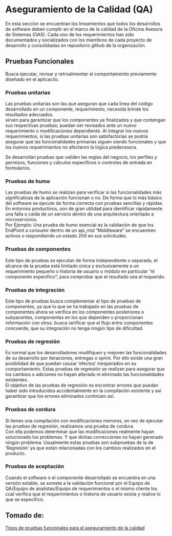 # Aseguramiento de la Calidad (QA)
En esta sección se encuentran los lineamientos que todos los desarrollos de software deben cumplir en el marco de la calidad de la Oficina Asesora de Sistemas (OAS). Cada uno de los requerimientos han sido documentados y socializados con los miembros de cada proyecto de desarrollo y consolidadas en repositorio github de la organización.

## Pruebas Funcionales
Busca ejecutar, revisar y retroalimentar el comportameinto previamente diseñado en el aplicacito.

### Pruebas unitarias
Las pruebas unitarias son las que aseguran que cada línea del código desarrollado en un componente, requerimiento, necesida brinde los resultados adecuados.  
sirven para garantizar que los componentes ya finalizados y que contengan sus respectivas pruebas; puedan ser revisados ante un nuevo requerimiento o modificaciones dependiente. Al integrar los nuevos requerimientos, si las pruebas unitarias son satisfactorias se podría asegurar que las funcionalidades primarias siguen siendo funcionales y que los nuevos requerimientos no afectaron la lógica predecesora.  

Se  desarrollan pruebas que validen las reglas del negocio, los perfiles y permisos, funciones y cálculos específicos o controles de entrada en formularios.  


### Pruebas de humo
Las pruebas de humo se realizan para verificar si las funcionalidades más significativas de la aplicación funcionan o no. De forma que lo más básico del software se ejecute de forma correcta con pruebas sencillas y rápidas.   
En entornos productivos, son de gran utilidad para identificar rápidamente una falla o caída de un servicio dentro de una arquitectura orientado a microservicios.  
Por Ejemplo: Una prueba de humo esencial es la validación de que los EndPoint a consumir dentro de un api_mid “Middleware” se encuentren activos o respondiendo un estado 200 en sus solicitudes.


### Pruebas de componentes
Este tipo de pruebas se ejecutan de forma independiente o separada, el alcance de la prueba está limitado única y exclusivamente a un requerimiento pequeño  o historia de usuario o módulo en particular “el componente específico”; para comprobar que el resultado sea el requerido.

### Pruebas de integración
Este tipo de pruebas busca complementar el tipo de pruebas de componentes, ya que lo que se ha trabajado en las pruebas de componentes ahora se verifica en los componentes posteriores o subyacentes, componentes en los que dependen o proporcionan información con otros. busca verificar que el flujo entre componentes concuerde, que su integración no tenga ningún tipo de dificultad.

### Pruebas de regresión
Es normal que los desarrolladores modifiquen y mejoren las funcionalidades de su desarrollo por iteraciones, entregas o sprint. Por ello existe una gran posibilidad de que puedan causar ‘efectos’ inesperados en su comportamiento. Estas pruebas de regresión se realizan para asegurar que los cambios o adiciones no hayan alterado ni eliminado las funcionalidades existentes.   
El objetivo de las pruebas de regresión es encontrar errores que puedan haber sido introducidos accidentalmente en la compilación existente y así garantizar que los errores eliminados continúen así.

### Pruebas de cordura
Si tienes una compilación con modificaciones menores, en vez de ejecutar las pruebas de regresión, realizamos una prueba de cordura.   
Con ella podemos determinar que las modificaciones realmente hayan solucionado los problemas. Y que dichas correcciones no hayan generado ningún problema. Usualmente estas pruebas son subpruebas de la de ‘Regresión’  ya que están relacionadas con los cambios realizados en el producto.

### Pruebas de aceptación
Cuando el software o el componente desarrollado se encuentra en una versión estable, se somete a la validación funcional por el  Equipo de QA/Equipo de analistas/Equipo de requerimientos o el mismo cliente los cual verifica que el requerimientos o historia de usuario exista y realice lo que se especificó.

## Tomado de:
[Tipos de pruebas funcionales para el aseguramiento de la calidad](https://trycore.co/transformacion-digital/tipos-de-pruebas-funcionales/)
